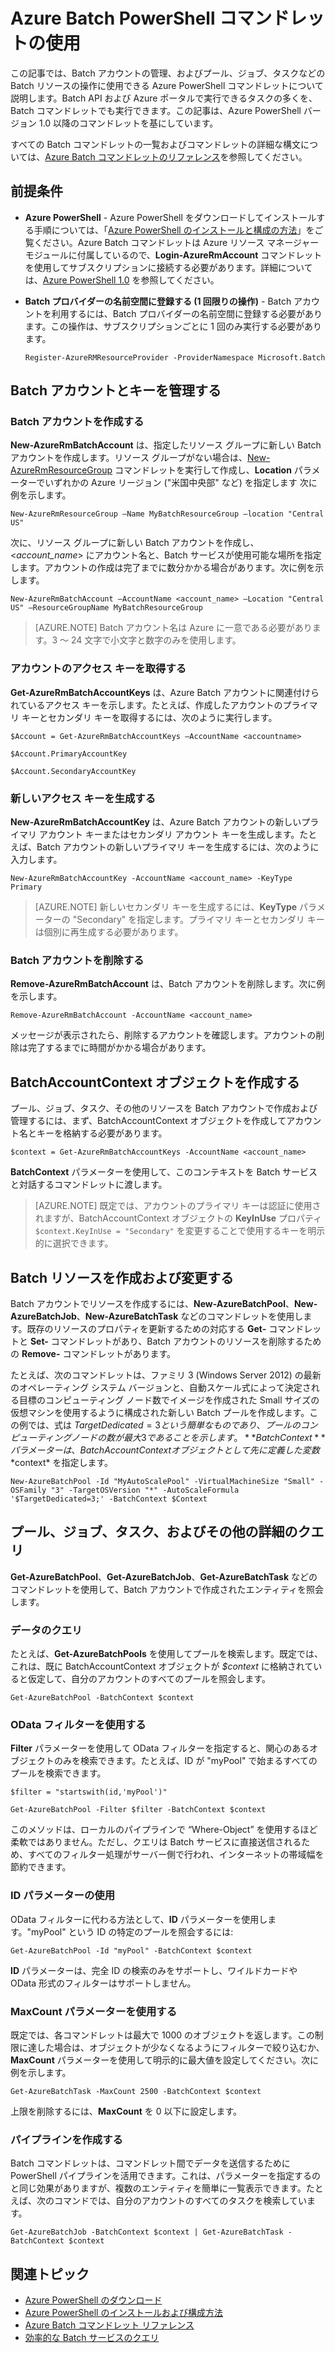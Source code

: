 <properties
   pageTitle="Azure Batch PowerShell の使用 | Microsoft Azure"
   description="Azure Batch サービスの管理に使用できる Azure PowerShell のコマンドレットについて簡単に説明します。"
   services="batch"
   documentationCenter=""
   authors="dlepow"
   manager="timlt"
   editor=""/>

<tags
   ms.service="batch"
   ms.devlang="NA"
   ms.topic="get-started-article"
   ms.tgt_pltfrm="powershell"
   ms.workload="big-compute"
   ms.date="01/21/2016"
   ms.author="danlep"/>

# Azure Batch PowerShell コマンドレットの使用
この記事では、Batch アカウントの管理、およびプール、ジョブ、タスクなどの Batch リソースの操作に使用できる Azure PowerShell コマンドレットについて説明します。Batch API および Azure ポータルで実行できるタスクの多くを、Batch コマンドレットでも実行できます。この記事は、Azure PowerShell バージョン 1.0 以降のコマンドレットを基にしています。

すべての Batch コマンドレットの一覧およびコマンドレットの詳細な構文については、[Azure Batch コマンドレットのリファレンス](https://msdn.microsoft.com/library/azure/mt125957.aspx)を参照してください。


## 前提条件

* **Azure PowerShell** - Azure PowerShell をダウンロードしてインストールする手順については、「[Azure PowerShell のインストールと構成の方法](../powershell-install-configure.md)」をご覧ください。Azure Batch コマンドレットは Azure リソース マネージャー モジュールに付属しているので、**Login-AzureRmAccount** コマンドレットを使用してサブスクリプションに接続する必要があります。詳細については、[Azure PowerShell 1.0](https://azure.microsoft.com/blog/azps-1-0/) を参照してください。



* **Batch プロバイダーの名前空間に登録する (1 回限りの操作)** - Batch アカウントを利用するには、Batch プロバイダーの名前空間に登録する必要があります。この操作は、サブスクリプションごとに 1 回のみ実行する必要があります。

    ```
    Register-AzureRMResourceProvider -ProviderNamespace Microsoft.Batch
    ```

## Batch アカウントとキーを管理する

### Batch アカウントを作成する

**New-AzureRmBatchAccount** は、指定したリソース グループに新しい Batch アカウントを作成します。リソース グループがない場合は、[New-AzureRmResourceGroup](https://msdn.microsoft.com/library/azure/mt603739.aspx) コマンドレットを実行して作成し、**Location** パラメーターでいずれかの Azure リージョン ("米国中央部" など) を指定します 次に例を示します。

```
New-AzureRmResourceGroup –Name MyBatchResourceGroup –location "Central US"
```

次に、リソース グループに新しい Batch アカウントを作成し、<*account\_name*> にアカウント名と、Batch サービスが使用可能な場所を指定します。アカウントの作成は完了までに数分かかる場合があります。次に例を示します。

```
New-AzureRmBatchAccount –AccountName <account_name> –Location "Central US" –ResourceGroupName MyBatchResourceGroup
```

> [AZURE.NOTE] Batch アカウント名は Azure に一意である必要があります。3 ～ 24 文字で小文字と数字のみを使用します。

### アカウントのアクセス キーを取得する
**Get-AzureRmBatchAccountKeys** は、Azure Batch アカウントに関連付けられているアクセス キーを示します。たとえば、作成したアカウントのプライマリ キーとセカンダリ キーを取得するには、次のように実行します。

```
$Account = Get-AzureRmBatchAccountKeys –AccountName <accountname>

$Account.PrimaryAccountKey

$Account.SecondaryAccountKey
```

### 新しいアクセス キーを生成する
**New-AzureRmBatchAccountKey** は、Azure Batch アカウントの新しいプライマリ アカウント キーまたはセカンダリ アカウント キーを生成します。たとえば、Batch アカウントの新しいプライマリ キーを生成するには、次のように入力します。

```
New-AzureRmBatchAccountKey -AccountName <account_name> -KeyType Primary
```

> [AZURE.NOTE] 新しいセカンダリ キーを生成するには、**KeyType** パラメーターの "Secondary" を指定します。プライマリ キーとセカンダリ キーは個別に再生成する必要があります。

### Batch アカウントを削除する
**Remove-AzureRmBatchAccount** は、Batch アカウントを削除します。次に例を示します。

```
Remove-AzureRmBatchAccount -AccountName <account_name>
```

メッセージが表示されたら、削除するアカウントを確認します。アカウントの削除は完了するまでに時間がかかる場合があります。

## BatchAccountContext オブジェクトを作成する

プール、ジョブ、タスク、その他のリソースを Batch アカウントで作成および管理するには、まず、BatchAccountContext オブジェクトを作成してアカウント名とキーを格納する必要があります。

```
$context = Get-AzureRmBatchAccountKeys -AccountName <account_name>
```

**BatchContext** パラメーターを使用して、このコンテキストを Batch サービスと対話するコマンドレットに渡します。

> [AZURE.NOTE] 既定では、アカウントのプライマリ キーは認証に使用されますが、BatchAccountContext オブジェクトの **KeyInUse** プロパティ `$context.KeyInUse = "Secondary"` を変更することで使用するキーを明示的に選択できます。



## Batch リソースを作成および変更する
Batch アカウントでリソースを作成するには、**New-AzureBatchPool**、**New-AzureBatchJob**、**New-AzureBatchTask** などのコマンドレットを使用します。既存のリソースのプロパティを更新するための対応する **Get-** コマンドレットと **Set-** コマンドレットがあり、Batch アカウントのリソースを削除するための **Remove-** コマンドレットがあります。

たとえば、次のコマンドレットは、ファミリ 3 (Windows Server 2012) の最新のオペレーティング システム バージョンと、自動スケール式によって決定される目標のコンピューティング ノード数でイメージを作成された Small サイズの仮想マシンを使用するように構成された新しい Batch プールを作成します。この例では、式は $TargetDedicated=3 という簡単なものであり、プールのコンピューティング ノードの数が最大 3 であることを示します。**BatchContext** パラメーターは、BatchAccountContext オブジェクトとして先に定義した変数 *$context* を指定します。

```
New-AzureBatchPool -Id "MyAutoScalePool" -VirtualMachineSize "Small" -OSFamily "3" -TargetOSVersion "*" -AutoScaleFormula '$TargetDedicated=3;' -BatchContext $Context
```


## プール、ジョブ、タスク、およびその他の詳細のクエリ

**Get-AzureBatchPool**、**Get-AzureBatchJob**、**Get-AzureBatchTask** などのコマンドレットを使用して、Batch アカウントで作成されたエンティティを照会します。


### データのクエリ

たとえば、**Get-AzureBatchPools** を使用してプールを検索します。既定では、これは、既に BatchAccountContext オブジェクトが *$context* に格納されていると仮定して、自分のアカウントのすべてのプールを照会します。

```
Get-AzureBatchPool -BatchContext $context
```
### OData フィルターを使用する

**Filter** パラメーターを使用して OData フィルターを指定すると、関心のあるオブジェクトのみを検索できます。たとえば、ID が "myPool" で始まるすべてのプールを検索できます。

```
$filter = "startswith(id,'myPool')"

Get-AzureBatchPool -Filter $filter -BatchContext $context
```

このメソッドは、ローカルのパイプラインで “Where-Object” を使用するほど柔軟ではありません。ただし、クエリは Batch サービスに直接送信されるため、すべてのフィルター処理がサーバー側で行われ、インターネットの帯域幅を節約できます。

### ID パラメーターの使用

OData フィルターに代わる方法として、**ID** パラメーターを使用します。"myPool" という ID の特定のプールを照会するには:

```
Get-AzureBatchPool -Id "myPool" -BatchContext $context

```
**ID** パラメーターは、完全 ID の検索のみをサポートし、ワイルドカードや OData 形式のフィルターはサポートしません。



### MaxCount パラメーターを使用する

既定では、各コマンドレットは最大で 1000 のオブジェクトを返します。この制限に達した場合は、オブジェクトが少なくなるようにフィルターで絞り込むか、**MaxCount** パラメーターを使用して明示的に最大値を設定してください。次に例を示します。

```
Get-AzureBatchTask -MaxCount 2500 -BatchContext $context

```

上限を削除するには、**MaxCount** を 0 以下に設定します。

### パイプラインを作成する

Batch コマンドレットは、コマンドレット間でデータを送信するために PowerShell パイプラインを活用できます。これは、パラメーターを指定するのと同じ効果がありますが、複数のエンティティを簡単に一覧表示できます。たとえば、次のコマンドでは、自分のアカウントのすべてのタスクを検索しています。

```
Get-AzureBatchJob -BatchContext $context | Get-AzureBatchTask -BatchContext $context
```

## 関連トピック
* [Azure PowerShell のダウンロード](http://go.microsoft.com/?linkid=9811175)
* [Azure PowerShell のインストールおよび構成方法](../powershell-install-configure.md)
* [Azure Batch コマンドレット リファレンス](https://msdn.microsoft.com/library/azure/mt125957.aspx)
* [効率的な Batch サービスのクエリ](batch-efficient-list-queries.md)

<!---HONumber=AcomDC_0204_2016-->